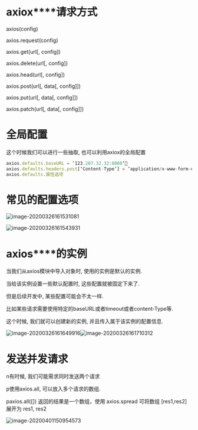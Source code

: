# **axiox****请求方式**

axios(config)

axios.request(config)

axios.get(url[, config])

axios.delete(url[, config])

axios.head(url[, config])

axios.post(url[, data[, config]])

axios.put(url[, data[, config]])

axios.patch(url[, data[, config]])

# **全局配置**

这个时候我们可以进行一些抽取, 也可以利用axiox的全局配置

```js
axios.defaults.baseURL = ‘123.207.32.32:8000’
axios.defaults.headers.post[‘Content-Type’] = ‘application/x-www-form-urlencoded’;
axios.defaults.属性选项
```

# **常见的配置选项**

![image-20200326161531081](C:\Users\Huo\AppData\Roaming\Typora\typora-user-images\image-20200326161531081.png)

![image-20200326161543931](C:\Users\Huo\AppData\Roaming\Typora\typora-user-images\image-20200326161543931.png)

# **axios****的实例**

当我们从axios模块中导入对象时, 使用的实例是默认的实例.

当给该实例设置一些默认配置时, 这些配置就被固定下来了.

但是后续开发中, 某些配置可能会不太一样.

比如某些请求需要使用特定的baseURL或者timeout或者content-Type等.

这个时候, 我们就可以创建新的实例, 并且传入属于该实例的配置信息.

![image-20200326161649916](C:\Users\Huo\AppData\Roaming\Typora\typora-user-images\image-20200326161649916.png)![image-20200326161710312](C:\Users\Huo\AppData\Roaming\Typora\typora-user-images\image-20200326161710312.png)

# **发送并发请求**

n有时候, 我们可能需求同时发送两个请求

p使用axios.all, 可以放入多个请求的数组.

paxios.all([]) 返回的结果是一个数组，使用 axios.spread 可将数组 [res1,res2] 展开为 res1, res2

![image-20200401150954573](C:\Users\Huo\AppData\Roaming\Typora\typora-user-images\image-20200401150954573.png)

